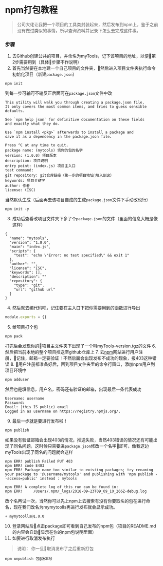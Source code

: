 # npm打包教程
> 公司大佬让我把一个项目的工具类封装起来，然后发布到npm上，鉴于之前没有做过类似的事情，所以查询资料并记录下怎么去完成这件事。

### 步骤
1. 去Github创建公共的项目，并命名为myTools，记下该项目的地址，以便第2步需要用到（具体步骤不作说明）
2. 首先当然要在本地建一个自己项目的文件夹，然后进入项目文件夹执行命令初始化项目（新建```package.json```）
```
npm init
```
到每一步可输可不输反正后面可在```package.json```文件中改
```
This utility will walk you through creating a package.json file.
It only covers the most common items, and tries to guess sensible defaults.

See `npm help json` for definitive documentation on these fields
and exactly what they do.

Use `npm install <pkg>` afterwards to install a package and
save it as a dependency in the package.json file.

Press ^C at any time to quit.
package name: (mytools) 填你的包的名字
version: (1.0.0) 项目版本
description: 项目说明
entry point: (index.js) 项目主入口
test command: 
git repository: git仓库链接（第一步的项目地址填入到这）
keywords: 项目关键字
author: 作者
license: (ISC)
```
当然默认生成（后面再去该项目自成的生成```package.json```文件下手动改也行）
```
npm init -y
```
3. 成功后查看改项目文件夹下多了个```package.json```的文件（里面的信息大概是像这样）
```
{
  "name": "mytools",
  "version": "1.0.0",
  "main": "index.js",
  "scripts": {
    "test": "echo \"Error: no test specified\" && exit 1"
  },
  "author": "",
  "license": "ISC",
  "keywords": [],
  "description": ""
  "repository": {
    "type": "git",
    "url": "github url"
  }
}
```
4. 然后就去编代码吧，记住要在主入口下把你需要用到的函数进行导出
```js
module.exports = {}
```
5. 给项目打个包
```
npm pack
```
打完后会发现你的项目主文件夹下出现了一个叫myTools-version.tgz的文件
6. 然后把当前本地的整个项目推送至github仓库上
7. 去[npm](!https://www.npmjs.com/)网站进行用户注册，记住，邮箱一定要验证！不然后面会出现发布不成功的现象，报403这种错误
8. 用户注册都准备好后，回到项目文件夹里的命令行窗口，添加npm用户到项目环境中
```
npm adduser
```
然后也是填信息，用户名，密码还有验证的邮箱，出现最后一条代表成功
```
Username: username
Password:
Email: (this IS public) email
Logged in as username on https://registry.npmjs.org/.
```
9. 最后一步就是要进行发布啦！
```
npm publish
```
如果没有验证邮箱会出现403的情况，推送失败，当然403错误的情况还有可能出现了同名问题，这时候只需要进```package.json```修改一个名字即可，像我这边myTools出现了同名的问题就会这样
```
npm ERR! publish Failed PUT 403
npm ERR! code E403
npm ERR! Package name too similar to existing packages; try renaming your package to '@username/mytools' and publishing with 'npm publish --access=public' instead : mytools

npm ERR! A complete log of this run can be found in:
npm ERR!     /Users/.npm/_logs/2018-09-23T09_09_10_266Z-debug.log
```
改个名再试一次，当然你可以先上npm上去搜索有没有你要取名的包在进行命名，现在我们改名为mymytoolls再进行发布就会显示成功。
```
+ mymytoolls@1.0.0
```
10. 登录网站后点击package即可看到自己发布的npm包（项目的README.md的内容会自动显示在你的npm包说明里面）
11. 如要进行取消发布执行
> 说明： 你一旦取消发布了之后重新打包
```
npm unpublish 包@版本号
```
